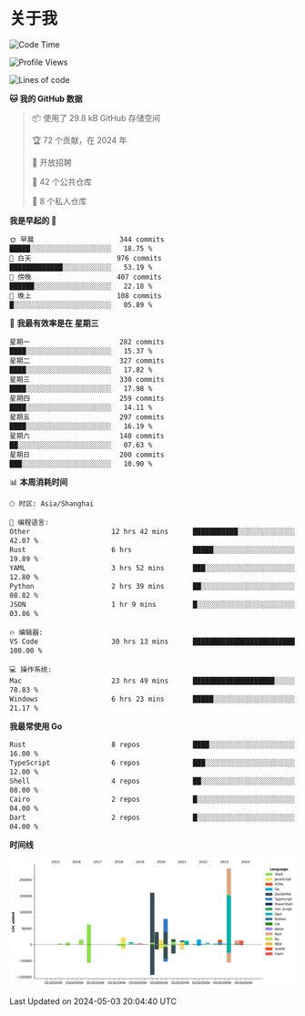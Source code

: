 # 关于我

<!--START_SECTION:waka-->
![Code Time](http://img.shields.io/badge/Code%20Time-2%2C681%20hrs%206%20mins-blue)

![Profile Views](http://img.shields.io/badge/%E4%B8%AA%E4%BA%BA%E8%B5%84%E6%96%99%E8%A7%82%E7%9C%8B%E6%AC%A1%E6%95%B0-17-blue)

![Lines of code](https://img.shields.io/badge/%E4%BB%8E%E3%80%8CHello%20World%E3%80%8D%E8%B5%B7%E6%88%91%E5%B7%B2%E7%BB%8F%E5%86%99%E4%BA%86-743.1%20thousand%20%E8%A1%8C%E4%BB%A3%E7%A0%81-blue)

**🐱 我的 GitHub 数据** 

> 📦  使用了 29.8 kB GitHub 存储空间 
 > 
> 🏆 72 个贡献，在 2024 年
 > 
> 💼 开放招聘
 > 
> 📜 42 个公共仓库 
 > 
> 🔑 8 个私人仓库 
 > 
**我是早起的 🐤** 

```text
🌞 早晨                     344 commits         █████░░░░░░░░░░░░░░░░░░░░   18.75 % 
🌆 白天                     976 commits         █████████████░░░░░░░░░░░░   53.19 % 
🌃 傍晚                     407 commits         ██████░░░░░░░░░░░░░░░░░░░   22.18 % 
🌙 晚上                     108 commits         █░░░░░░░░░░░░░░░░░░░░░░░░   05.89 % 
```
📅 **我最有效率是在 星期三** 

```text
星期一                      282 commits         ████░░░░░░░░░░░░░░░░░░░░░   15.37 % 
星期二                      327 commits         ████░░░░░░░░░░░░░░░░░░░░░   17.82 % 
星期三                      330 commits         ████░░░░░░░░░░░░░░░░░░░░░   17.98 % 
星期四                      259 commits         ████░░░░░░░░░░░░░░░░░░░░░   14.11 % 
星期五                      297 commits         ████░░░░░░░░░░░░░░░░░░░░░   16.19 % 
星期六                      140 commits         ██░░░░░░░░░░░░░░░░░░░░░░░   07.63 % 
星期日                      200 commits         ███░░░░░░░░░░░░░░░░░░░░░░   10.90 % 
```


📊 **本周消耗时间** 

```text
🕑︎ 时区: Asia/Shanghai

💬 编程语言: 
Other                    12 hrs 42 mins      ███████████░░░░░░░░░░░░░░   42.07 % 
Rust                     6 hrs               █████░░░░░░░░░░░░░░░░░░░░   19.89 % 
YAML                     3 hrs 52 mins       ███░░░░░░░░░░░░░░░░░░░░░░   12.80 % 
Python                   2 hrs 39 mins       ██░░░░░░░░░░░░░░░░░░░░░░░   08.82 % 
JSON                     1 hr 9 mins         █░░░░░░░░░░░░░░░░░░░░░░░░   03.86 % 

🔥 编辑器: 
VS Code                  30 hrs 13 mins      █████████████████████████   100.00 % 

💻 操作系统: 
Mac                      23 hrs 49 mins      ████████████████████░░░░░   78.83 % 
Windows                  6 hrs 23 mins       █████░░░░░░░░░░░░░░░░░░░░   21.17 % 
```

**我最常使用 Go** 

```text
Rust                     8 repos             ████░░░░░░░░░░░░░░░░░░░░░   16.00 % 
TypeScript               6 repos             ███░░░░░░░░░░░░░░░░░░░░░░   12.00 % 
Shell                    4 repos             ██░░░░░░░░░░░░░░░░░░░░░░░   08.00 % 
Cairo                    2 repos             █░░░░░░░░░░░░░░░░░░░░░░░░   04.00 % 
Dart                     2 repos             █░░░░░░░░░░░░░░░░░░░░░░░░   04.00 % 
```



**时间线**

![Lines of Code chart](https://raw.githubusercontent.com/catusax/catusax/master/assets/bar_graph.png)


 Last Updated on 2024-05-03 20:04:40 UTC
<!--END_SECTION:waka-->
